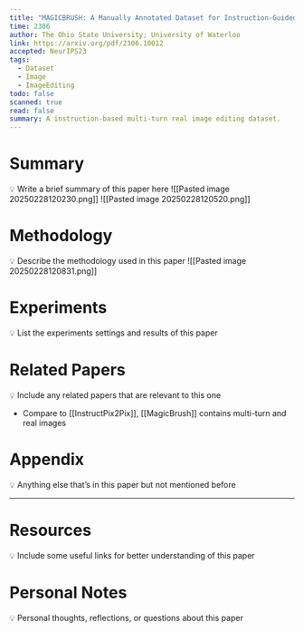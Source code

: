 ```yaml
---
title: "MAGICBRUSH: A Manually Annotated Dataset for Instruction-Guided Image Editing"
time: 2306
author: The Ohio State University; University of Waterloo
link: https://arxiv.org/pdf/2306.10012
accepted: NeurIPS23
tags:
  - Dataset
  - Image
  - ImageEditing
todo: false
scanned: true
read: false
summary: A instruction-based multi-turn real image editing dataset.
---
```

# Summary
💡 Write a brief summary of this paper here
![[Pasted image 20250228120230.png]]
![[Pasted image 20250228120520.png]]
# Methodology
💡 Describe the methodology used in this paper
![[Pasted image 20250228120831.png]]
# Experiments
💡 List the experiments settings and results of this paper

# Related Papers
💡 Include any related papers that are relevant to this one
- Compare to [[InstructPix2Pix]], [[MagicBrush]] contains multi-turn and real images

# Appendix
💡 Anything else that’s in this paper but not mentioned before

---
# Resources
💡 Include some useful links for better understanding of this paper

# Personal Notes
💡 Personal thoughts, reflections, or questions about this paper